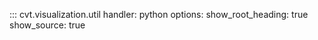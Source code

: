 ::: cvt.visualization.util
    handler: python
    options:
        show_root_heading: true
        show_source: true
